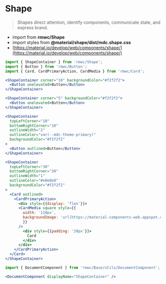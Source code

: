 # Shape

> Shapes direct attention, identify components, communicate state, and express brand.

- import from **rmwc/Shape**
- import styles from **@material/shape/dist/mdc.shape.css**
- [https://material.io/develop/web/components/shape/](https://material.io/develop/web/components/shape/)

```jsx render
import { ShapeContainer } from 'rmwc/Shape';
import { Button } from 'rmwc/Button';
import { Card, CardPrimaryAction, CardMedia } from 'rmwc/Card';

<ShapeContainer corner="10" backgroundColor="#f2f2f2">
  <Button unelevated>Button</Button>
</ShapeContainer>

<ShapeContainer corner="5" backgroundColor="#f2f2f2">
  <Button unelevated>Button</Button>
</ShapeContainer>

<ShapeContainer
  topLeftCorner="10"
  bottomRightCorner="10"
  outlineWidth="2"
  outlineColor="var(--mdc-theme-primary)"
  backgroundColor="#f2f2f2"
>
  <Button outlined>Button</Button>
</ShapeContainer>

<ShapeContainer
  topLeftCorner="30"
  bottomRightCorner="30"
  outlineWidth="1"
  outlineColor="#e0e0e0"
  backgroundColor="#f2f2f2"
>
  <Card outlined>
    <CardPrimaryAction>
      <div style={{display: 'flex'}}>
      <CardMedia square style={{
        width: '110px',
        backgroundImage: 'url(https://material-components-web.appspot.com/images/1-1.jpg)'
        }}
      />
        <div style={{padding: '20px'}}>
          Card
        </div>
      </div>
    </CardPrimaryAction>
  </Card>
</ShapeContainer>
```

```jsx renderOnly
import { DocumentComponent } from 'rmwc/Base/utils/DocumentComponent';

<DocumentComponent displayName="ShapeContainer" />
```

